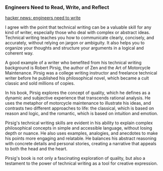 ### Engineers Need to Read, Write, and Reflect

[hacker news: engineers need to write](https://news.ycombinator.com/item?id=35292422)

I agree with the point that technical writing can be a valuable skill for any kind of writer, especially those who deal with complex or abstract ideas. Technical writing teaches you how to communicate clearly, concisely, and accurately, without relying on jargon or ambiguity. It also helps you to organize your thoughts and structure your arguments in a logical and coherent way.

A good example of a writer who benefited from his technical writing background is Robert Pirsig, the author of Zen and the Art of Motorcycle Maintenance. Pirsig was a college writing instructor and freelance technical writer before he published his philosophical novel, which became a cult classic and sold millions of copies.  

In his book, Pirsig explores the concept of quality, which he defines as a dynamic and subjective experience that transcends rational analysis. He uses the metaphor of motorcycle maintenance to illustrate his ideas, and contrasts two different approaches to life: the classical, which is based on reason and logic, and the romantic, which is based on intuition and emotion.

Pirsig's technical writing skills are evident in his ability to explain complex philosophical concepts in simple and accessible language, without losing depth or nuance. He also uses examples, analogies, and anecdotes to make his points more engaging and relatable. He balances his abstract reasoning with concrete details and personal stories, creating a narrative that appeals to both the head and the heart.

Pirsig's book is not only a fascinating exploration of quality, but also a testament to the power of technical writing as a tool for creative expression.
